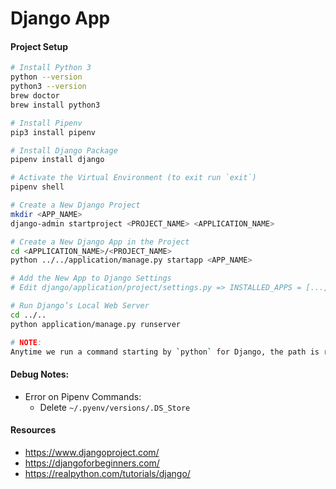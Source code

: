# Django App


#### Project Setup
 ```bash
# Install Python 3
python --version
python3 --version
brew doctor
brew install python3

# Install Pipenv
pip3 install pipenv

# Install Django Package
pipenv install django

# Activate the Virtual Environment (to exit run `exit`)
pipenv shell

# Create a New Django Project
mkdir <APP_NAME>
django-admin startproject <PROJECT_NAME> <APPLICATION_NAME>

# Create a New Django App in the Project
cd <APPLICATION_NAME>/<PROJECT_NAME>
python ../../application/manage.py startapp <APP_NAME>

# Add the New App to Django Settings
# Edit django/application/project/settings.py => INSTALLED_APPS = [..., '<PROJECT_NAME>.<APP_NAME>',]

# Run Django’s Local Web Server
cd ../..
python application/manage.py runserver

# NOTE:
Anytime we run a command starting by `python` for Django, the path is relative to the place `manage.py` exists.
```

#### Debug Notes:

- Error on Pipenv Commands:
    + Delete `~/.pyenv/versions/.DS_Store`


#### Resources
- https://www.djangoproject.com/
- https://djangoforbeginners.com/
- https://realpython.com/tutorials/django/
